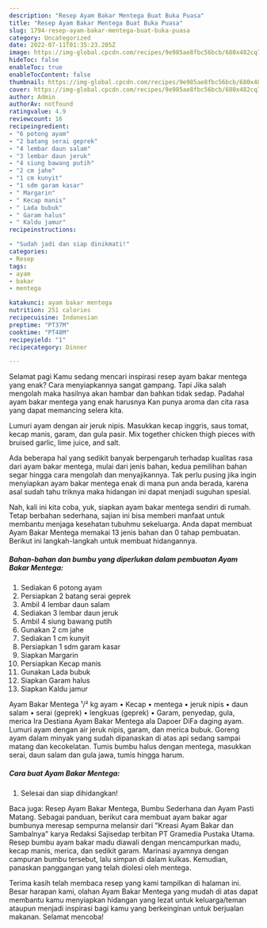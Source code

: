 ```yaml
---
description: "Resep Ayam Bakar Mentega Buat Buka Puasa"
title: "Resep Ayam Bakar Mentega Buat Buka Puasa"
slug: 1794-resep-ayam-bakar-mentega-buat-buka-puasa
category: Uncategorized
date: 2022-07-11T01:35:23.205Z
image: https://img-global.cpcdn.com/recipes/9e985ae8fbc56bcb/680x482cq70/ayam-bakar-mentega-foto-resep-utama.jpg
hideToc: false
enableToc: true
enableTocContent: false
thumbnail: https://img-global.cpcdn.com/recipes/9e985ae8fbc56bcb/680x482cq70/ayam-bakar-mentega-foto-resep-utama.jpg
cover: https://img-global.cpcdn.com/recipes/9e985ae8fbc56bcb/680x482cq70/ayam-bakar-mentega-foto-resep-utama.jpg
author: Admin
authorAv: notfound
ratingvalue: 4.9
reviewcount: 16
recipeingredient:
- "6 potong ayam"
- "2 batang serai geprek"
- "4 lembar daun salam"
- "3 lembar daun jeruk"
- "4 siung bawang putih"
- "2 cm jahe"
- "1 cm kunyit"
- "1 sdm garam kasar"
- " Margarin"
- " Kecap manis"
- " Lada bubuk"
- " Garam halus"
- " Kaldu jamur"
recipeinstructions:

- "Sudah jadi dan siap dinikmati!"
categories:
- Resep
tags:
- ayam
- bakar
- mentega

katakunci: ayam bakar mentega 
nutrition: 251 calories
recipecuisine: Indonesian
preptime: "PT37M"
cooktime: "PT48M"
recipeyield: "1"
recipecategory: Dinner

---
```



Selamat pagi Kamu sedang mencari inspirasi resep ayam bakar mentega yang enak? Cara menyiapkannya sangat gampang. Tapi Jika salah mengolah maka hasilnya akan hambar dan bahkan tidak sedap. Padahal ayam bakar mentega yang enak harusnya Kan punya aroma dan cita rasa yang dapat memancing selera kita.


Lumuri ayam dengan air jeruk nipis. Masukkan kecap inggris, saus tomat, kecap manis, garam, dan gula pasir. Mix together chicken thigh pieces with bruised garlic, lime juice, and salt.

Ada beberapa hal yang sedikit banyak berpengaruh terhadap kualitas rasa dari ayam bakar mentega, mulai dari jenis bahan, kedua pemilihan bahan segar hingga cara mengolah dan menyajikannya. Tak perlu pusing jika ingin menyiapkan ayam bakar mentega enak di mana pun anda berada, karena asal sudah tahu triknya maka hidangan ini dapat menjadi suguhan spesial.


Nah, kali ini kita coba, yuk, siapkan ayam bakar mentega sendiri di rumah. Tetap berbahan sederhana, sajian ini bisa memberi manfaat untuk membantu menjaga kesehatan tubuhmu sekeluarga. Anda dapat membuat Ayam Bakar Mentega memakai 13 jenis bahan dan 0 tahap pembuatan. Berikut ini langkah-langkah untuk membuat hidangannya.

<!--inarticleads1-->

##### Bahan-bahan dan bumbu yang diperlukan dalam pembuatan Ayam Bakar Mentega:

1. Sediakan 6 potong ayam
1. Persiapkan 2 batang serai geprek
1. Ambil 4 lembar daun salam
1. Sediakan 3 lembar daun jeruk
1. Ambil 4 siung bawang putih
1. Gunakan 2 cm jahe
1. Sediakan 1 cm kunyit
1. Persiapkan 1 sdm garam kasar
1. Siapkan  Margarin
1. Persiapkan  Kecap manis
1. Gunakan  Lada bubuk
1. Siapkan  Garam halus
1. Siapkan  Kaldu jamur


Ayam Bakar Mentega ¹/² kg ayam • Kecap • mentega • jeruk nipis • daun salam • serai (geprek) • lengkuas (geprek) • Garam, penyedap, gula, merica Ira Destiana Ayam Bakar Mentega ala Dapoer DiFa daging ayam. Lumuri ayam dengan air jeruk nipis, garam, dan merica bubuk. Goreng ayam dalam minyak yang sudah dipanaskan di atas api sedang sampai matang dan kecokelatan. Tumis bumbu halus dengan mentega, masukkan serai, daun salam dan gula jawa, tumis hingga harum. 

<!--inarticleads2-->

##### Cara buat Ayam Bakar Mentega:


1. Selesai dan siap dihidangkan!

Baca juga: Resep Ayam Bakar Mentega, Bumbu Sederhana dan Ayam Pasti Matang. Sebagai panduan, berikut cara membuat ayam bakar agar bumbunya meresap sempurna melansir dari &#34;Kreasi Ayam Bakar dan Sambalnya&#34; karya Redaksi Sajisedap terbitan PT Gramedia Pustaka Utama. Resep bumbu ayam bakar madu diawali dengan mencampurkan madu, kecap manis, merica, dan sedikit garam. Marinasi ayamnya dengan campuran bumbu tersebut, lalu simpan di dalam kulkas. Kemudian, panaskan panggangan yang telah diolesi oleh mentega. 

Terima kasih telah membaca resep yang kami tampilkan di halaman ini. Besar harapan kami, olahan Ayam Bakar Mentega yang mudah di atas dapat membantu kamu menyiapkan hidangan yang lezat untuk keluarga/teman ataupun menjadi inspirasi bagi kamu yang berkeinginan untuk berjualan makanan. Selamat mencoba!
